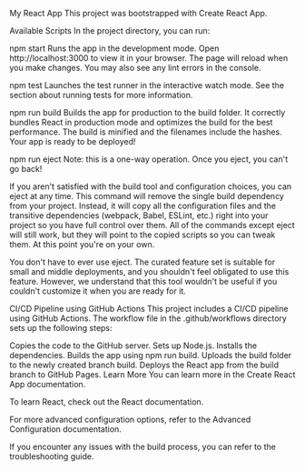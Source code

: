 My React App
This project was bootstrapped with Create React App.

Available Scripts
In the project directory, you can run:

npm start
Runs the app in the development mode.
Open http://localhost:3000 to view it in your browser.
The page will reload when you make changes.
You may also see any lint errors in the console.

npm test
Launches the test runner in the interactive watch mode.
See the section about running tests for more information.

npm run build
Builds the app for production to the build folder.
It correctly bundles React in production mode and optimizes the build for the best performance.
The build is minified and the filenames include the hashes.
Your app is ready to be deployed!

npm run eject
Note: this is a one-way operation. Once you eject, you can't go back!

If you aren't satisfied with the build tool and configuration choices, you can eject at any time. This command will remove the single build dependency from your project.
Instead, it will copy all the configuration files and the transitive dependencies (webpack, Babel, ESLint, etc.) right into your project so you have full control over them. All of the commands except eject will still work, but they will point to the copied scripts so you can tweak them. At this point you're on your own.

You don't have to ever use eject. The curated feature set is suitable for small and middle deployments, and you shouldn't feel obligated to use this feature. However, we understand that this tool wouldn't be useful if you couldn't customize it when you are ready for it.

CI/CD Pipeline using GitHub Actions
This project includes a CI/CD pipeline using GitHub Actions. The workflow file in the .github/workflows directory sets up the following steps:

Copies the code to the GitHub server.
Sets up Node.js.
Installs the dependencies.
Builds the app using npm run build.
Uploads the build folder to the newly created branch build.
Deploys the React app from the build branch to GitHub Pages.
Learn More
You can learn more in the Create React App documentation.

To learn React, check out the React documentation.

For more advanced configuration options, refer to the Advanced Configuration documentation.

If you encounter any issues with the build process, you can refer to the troubleshooting guide.
